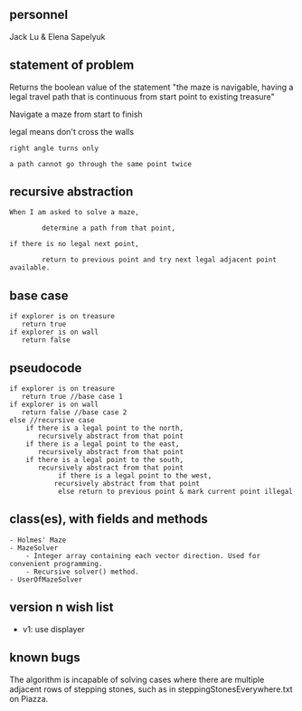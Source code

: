 ## personnel
Jack Lu & Elena Sapelyuk

## statement of problem

  Returns the boolean value of the statement "the maze is navigable, having a legal travel path
  that is continuous from start point to existing treasure"

  Navigate a maze from start to finish

  legal means
	don't cross the walls

	right angle turns only

	a path cannot go through the same point twice


## recursive abstraction

  	When I am asked to solve a maze,
  
            determine a path from that point,

	if there is no legal next point,

            return to previous point and try next legal adjacent point available.


## base case
	if explorer is on treasure
	   return true
	if explorer is on wall
	   return false


## pseudocode

	if explorer is on treasure
	   return true //base case 1
	if explorer is on wall
	   return false //base case 2
	else //recursive case
		if there is a legal point to the north,
		   recursively abstract from that point
 		if there is a legal point to the east,
	 	   recursively abstract from that point
 		if there is a legal point to the south,
	  	   recursively abstract from that point
               	if there is a legal point to the west,
	           recursively abstract from that point
             	else return to previous point & mark current point illegal

## class(es), with fields and methods
	- Holmes' Maze
	- MazeSolver
		- Integer array containing each vector direction. Used for convenient programming.
		- Recursive solver() method.
	- UserOfMazeSolver


## version n wish list
- v1: use displayer 

## known bugs
The algorithm is incapable of solving cases where there are multiple adjacent rows of stepping stones, such as in steppingStonesEverywhere.txt on Piazza.	
